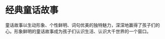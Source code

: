# 经典童话故事

童话故事以生动形象、个性鲜明、词句优美的独特魅力，深深地赢得了孩子们的心。形象鲜明的童话故事成为孩子们认识生活、认识大千世界的一个窗口。


<!-- 
## Contact

[benimang@126.com :fontawesome-solid-paper-plane:](mailto:benimang@126.com){ .md-button .md-button--primary } -->

<!-- git@github.com:benimang/docs.git -->
